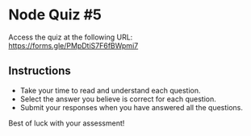 # Node Quiz #5

Access the quiz at the following URL: https://forms.gle/PMpDtiS7F6fBWpmi7

## Instructions
- Take your time to read and understand each question.
- Select the answer you believe is correct for each question.
- Submit your responses when you have answered all the questions.

Best of luck with your assessment!     